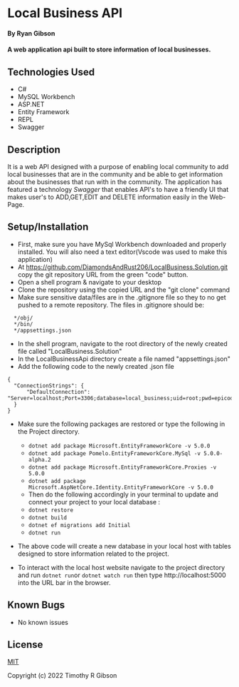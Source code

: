 # Local Business API

#### By Ryan Gibson

#### A web application api built to store information of local businesses.

## Technologies Used

* C#
* MySQL Workbench
* ASP.NET
* Entity Framework
* REPL
* Swagger

## Description

It is a web API designed with a purpose of enabling local community to add local businesses that are in the community and be able to get information about the businesses that run with in the community. The application has featured a technology _Swagger_ that enables API's to have a friendly UI that makes user's to ADD,GET,EDIT and DELETE information easily in the Web-Page.

## Setup/Installation

* First, make sure you have MySql Workbench downloaded and properly installed. You will also need a text editor(Vscode was used to make this application)
* At https://github.com/DiamondsAndRust206/LocalBusiness.Solution.git copy the git repository URL from the green "code" button.
* Open a shell program & navigate to your desktop
* Clone the repository using the copied URL and the "git clone" command
* Make sure sensitive data/files are in the .gitignore file so they to no get pushed to a remote repository. The files in .gitignore should be:

```
  */obj/
  */bin/
  */appsettings.json
```

* In the shell program, navigate to the root directory of the newly created file called "LocalBusiness.Solution"
* In the LocalBusinessApi directory create a file named "appsettings.json"
* Add the following code to the newly created .json file
```
{
  "ConnectionStrings": {
      "DefaultConnection": "Server=localhost;Port=3306;database=local_business;uid=root;pwd=epicodus;"
  }
}
```
* Make sure the following packages are restored or type the following in the Project directory.
  * `dotnet add package Microsoft.EntityFrameworkCore -v 5.0.0`
  * `dotnet add package Pomelo.EntityFrameworkCore.MySql -v 5.0.0-alpha.2`
  * `dotnet add package Microsoft.EntityFrameworkCore.Proxies -v 5.0.0`
  * `dotnet add package Microsoft.AspNetCore.Identity.EntityFrameworkCore -v 5.0.0`
  * Then do the following accordingly in your terminal to update and connect your project to your local database :
  * `dotnet restore`
  * `dotnet build`
  * `dotnet ef migrations add Initial`
  * `dotnet run`

* The above code will create a new database in your local host with tables designed to store information related to the project.
* To interact with the local host website navigate to the project directory and run `dotnet run`or `dotnet watch run` then type http://localhost:5000 into the URL bar in the browser.

## Known Bugs

* No known issues

## License

[MIT](LICENSE)

Copyright (c) 2022 Timothy R Gibson